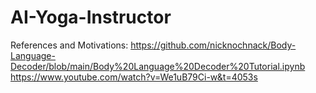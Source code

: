 # AI-Yoga-Instructor
References and Motivations: https://github.com/nicknochnack/Body-Language-Decoder/blob/main/Body%20Language%20Decoder%20Tutorial.ipynb
https://www.youtube.com/watch?v=We1uB79Ci-w&t=4053s
